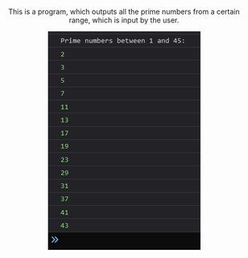 
<p align="center">
  This is a program, which outputs all the prime numbers from a certain range, which is input by the user. 
</p>
<p align="center">
  <img src="https://github.com/dani-github/CodeSnippets/blob/main/JS/Functions/Console.png" alt="Console"/>
</p>

